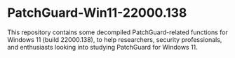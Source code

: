 # PatchGuard-Win11-22000.138
This repository contains some decompiled PatchGuard-related functions for Windows 11 (build 22000.138), to help researchers, security professionals, and enthusiasts looking into studying PatchGuard for Windows 11.
